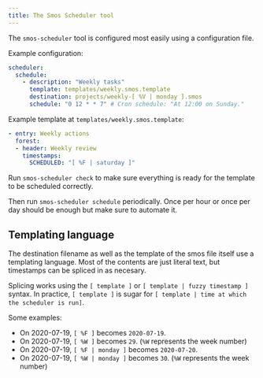```yaml
---
title: The Smos Scheduler tool
---
```


The `smos-scheduler` tool is configured most easily using a configuration file.

Example configuration:

``` yaml
scheduler:
  schedule:
    - description: "Weekly tasks"
      template: templates/weekly.smos.template
      destination: projects/weekly-[ %V | monday ].smos
      schedule: "0 12 * * 7" # Cron schedule: "At 12:00 on Sunday."
```

Example template at `templates/weekly.smos.template`:

``` yaml
- entry: Weekly actions
  forest:
  - header: Weekly review
    timestamps:
      SCHEDULED: "[ %F | saturday ]"
```


Run `smos-scheduler check` to make sure everything is ready for the template to be scheduled correctly.

Then run `smos-scheduler schedule` periodically.
Once per hour or once per day should be enough but make sure to automate it.


## Templating language

The destination filename as well as the template of the smos file itself use a templating language.
Most of the contents are just literal text, but timestamps can be spliced in as necesary.

Splicing works using the `[ template ]` or `[ template | fuzzy timestamp ]` syntax.
In practice, `[ template ]` is sugar for `[ template | time at which the scheduler is run]`.

Some examples:

* On 2020-07-19, `[ %F ]` becomes `2020-07-19`.
* On 2020-07-19, `[ %W ]` becomes `29`. (`%W` represents the week number)
* On 2020-07-19, `[ %F | monday ]` becomes `2020-07-20`.
* On 2020-07-19, `[ %W | monday ]` becomes `30`. (`%W` represents the week number)

